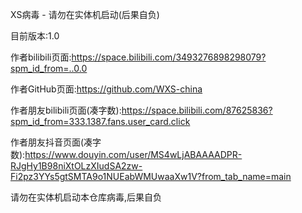 XS病毒 - 请勿在实体机启动(后果自负)

目前版本:1.0

作者bilibili页面:https://space.bilibili.com/3493276898298079?spm_id_from=..0.0

作者GitHub页面:https://github.com/WXS-china

作者朋友bilibili页面(凑字数):https://space.bilibili.com/87625836?spm_id_from=333.1387.fans.user_card.click

作者朋友抖音页面(凑字数):https://www.douyin.com/user/MS4wLjABAAAADPR-RJgHy1B98niXtOLzXIudSA2zw-Fi2pz3YYs5gtSMTA9o1NUEabWMUwaaXw1V?from_tab_name=main

请勿在实体机启动本仓库病毒,后果自负
